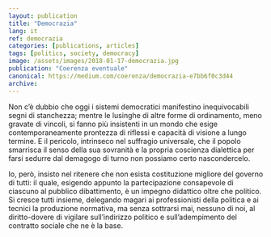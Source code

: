 ```yaml
---
layout: publication
title: "Democrazia"
lang: it
ref: democrazia
categories: [publications, articles]
tags: [politics, society, democracy]
image: /assets/images/2018-01-17-democrazia.jpg
publication: "Coerenza eventuale"
canonical: https://medium.com/coerenza/democrazia-e7bb6f0c3d44
archive:
---
```


Non c’è dubbio che oggi i sistemi democratici manifestino inequivocabili segni di stanchezza; mentre le lusinghe di altre forme di ordinamento, meno gravate di vincoli, si fanno più insistenti in un mondo che esige contemporaneamente prontezza di riflessi e capacità di visione a lungo termine. E il pericolo, intrinseco nel suffragio universale, che il popolo smarrisca il senso della sua sovranità e la propria coscienza dialettica per farsi sedurre dal demagogo di turno non possiamo certo nascondercelo.

Io, però, insisto nel ritenere che non esista costituzione migliore del governo di tutti: il quale, esigendo appunto la partecipazione consapevole di ciascuno al pubblico dibattimento, è un impegno didattico oltre che politico. Si cresce tutti insieme, delegando magari ai professionisti della politica e ai tecnici la produzione normativa, ma senza sottrarsi mai, nessuno di noi, al diritto-dovere di vigilare sull’indirizzo politico e sull’adempimento del contratto sociale che ne è la base.
